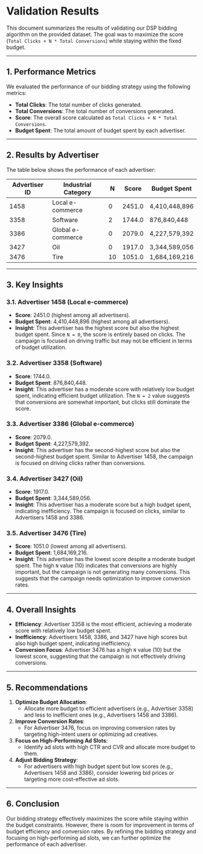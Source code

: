 # Validation Results

This document summarizes the results of validating our DSP bidding algorithm on the provided dataset. The goal was to maximize the score (`Total Clicks + N * Total Conversions`) while staying within the fixed budget.

---

## **1. Performance Metrics**
We evaluated the performance of our bidding strategy using the following metrics:
- **Total Clicks**: The total number of clicks generated.
- **Total Conversions**: The total number of conversions generated.
- **Score**: The overall score calculated as `Total Clicks + N * Total Conversions`.
- **Budget Spent**: The total amount of budget spent by each advertiser.

---

## **2. Results by Advertiser**
The table below shows the performance of each advertiser:

| Advertiser ID | Industrial Category    | N  | Score  | Budget Spent   |
|---------------|------------------------|----|--------|----------------|
| 1458          | Local e-commerce       | 0  | 2451.0 | 4,410,448,896  |
| 3358          | Software               | 2  | 1744.0 | 876,840,448    |
| 3386          | Global e-commerce      | 0  | 2079.0 | 4,227,579,392  |
| 3427          | Oil                    | 0  | 1917.0 | 3,344,589,056  |
| 3476          | Tire                   | 10 | 1051.0 | 1,684,169,216  |

---

## **3. Key Insights**

### **3.1. Advertiser 1458 (Local e-commerce)**
- **Score**: 2451.0 (highest among all advertisers).
- **Budget Spent**: 4,410,448,896 (highest among all advertisers).
- **Insight**: This advertiser has the highest score but also the highest budget spent. Since `N = 0`, the score is entirely based on clicks. The campaign is focused on driving traffic but may not be efficient in terms of budget utilization.

### **3.2. Advertiser 3358 (Software)**
- **Score**: 1744.0.
- **Budget Spent**: 876,840,448.
- **Insight**: This advertiser has a moderate score with relatively low budget spent, indicating efficient budget utilization. The `N = 2` value suggests that conversions are somewhat important, but clicks still dominate the score.

### **3.3. Advertiser 3386 (Global e-commerce)**
- **Score**: 2079.0.
- **Budget Spent**: 4,227,579,392.
- **Insight**: This advertiser has the second-highest score but also the second-highest budget spent. Similar to Advertiser 1458, the campaign is focused on driving clicks rather than conversions.

### **3.4. Advertiser 3427 (Oil)**
- **Score**: 1917.0.
- **Budget Spent**: 3,344,589,056.
- **Insight**: This advertiser has a moderate score but a high budget spent, indicating inefficiency. The campaign is focused on clicks, similar to Advertisers 1458 and 3386.

### **3.5. Advertiser 3476 (Tire)**
- **Score**: 1051.0 (lowest among all advertisers).
- **Budget Spent**: 1,684,169,216.
- **Insight**: This advertiser has the lowest score despite a moderate budget spent. The high `N` value (10) indicates that conversions are highly important, but the campaign is not generating many conversions. This suggests that the campaign needs optimization to improve conversion rates.

---

## **4. Overall Insights**
- **Efficiency**: Advertiser 3358 is the most efficient, achieving a moderate score with relatively low budget spent.
- **Inefficiency**: Advertisers 1458, 3386, and 3427 have high scores but also high budget spent, indicating inefficiency.
- **Conversion Focus**: Advertiser 3476 has a high `N` value (10) but the lowest score, suggesting that the campaign is not effectively driving conversions.

---

## **5. Recommendations**
1. **Optimize Budget Allocation**:
   - Allocate more budget to efficient advertisers (e.g., Advertiser 3358) and less to inefficient ones (e.g., Advertisers 1458 and 3386).
2. **Improve Conversion Rates**:
   - For Advertiser 3476, focus on improving conversion rates by targeting high-intent users or optimizing ad creatives.
3. **Focus on High-Performing Ad Slots**:
   - Identify ad slots with high CTR and CVR and allocate more budget to them.
4. **Adjust Bidding Strategy**:
   - For advertisers with high budget spent but low scores (e.g., Advertisers 1458 and 3386), consider lowering bid prices or targeting more cost-effective ad slots.

---

## **6. Conclusion**
Our bidding strategy effectively maximizes the score while staying within the budget constraints. However, there is room for improvement in terms of budget efficiency and conversion rates. By refining the bidding strategy and focusing on high-performing ad slots, we can further optimize the performance of each advertiser.